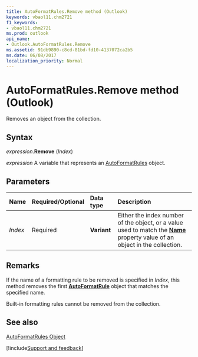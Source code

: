 ```yaml
---
title: AutoFormatRules.Remove method (Outlook)
keywords: vbaol11.chm2721
f1_keywords:
- vbaol11.chm2721
ms.prod: outlook
api_name:
- Outlook.AutoFormatRules.Remove
ms.assetid: 91db9890-c8cd-81bd-fd10-4137072ca2b5
ms.date: 06/08/2017
localization_priority: Normal
---
```



# AutoFormatRules.Remove method (Outlook)

Removes an object from the collection.


## Syntax

_expression_.**Remove** (_Index_)

_expression_ A variable that represents an [AutoFormatRules](Outlook.AutoFormatRules.md) object.


## Parameters



|Name|Required/Optional|Data type|Description|
|:-----|:-----|:-----|:-----|
| _Index_|Required| **Variant**|Either the index number of the object, or a value used to match the  **[Name](Outlook.AutoFormatRule.Name.md)** property value of an object in the collection.|

## Remarks

If the name of a formatting rule to be removed is specified in  _Index_, this method removes the first  **[AutoFormatRule](Outlook.AutoFormatRule.md)** object that matches the specified name.

Built-in formatting rules cannot be removed from the collection.


## See also


[AutoFormatRules Object](Outlook.AutoFormatRules.md)

[!include[Support and feedback](~/includes/feedback-boilerplate.md)]